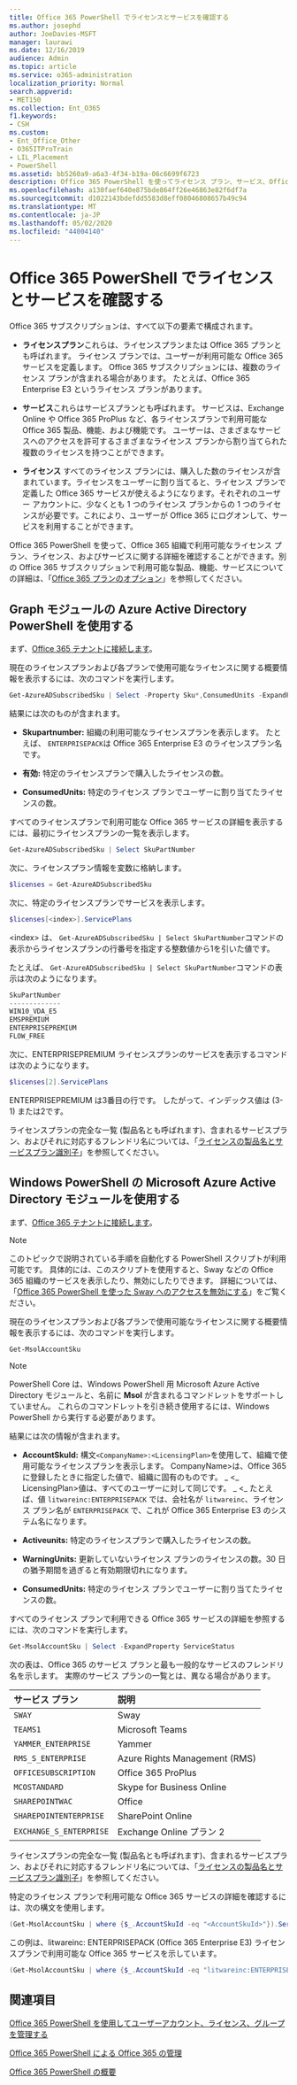 ```yaml
---
title: Office 365 PowerShell でライセンスとサービスを確認する
ms.author: josephd
author: JoeDavies-MSFT
manager: laurawi
ms.date: 12/16/2019
audience: Admin
ms.topic: article
ms.service: o365-administration
localization_priority: Normal
search.appverid:
- MET150
ms.collection: Ent_O365
f1.keywords:
- CSH
ms.custom:
- Ent_Office_Other
- O365ITProTrain
- LIL_Placement
- PowerShell
ms.assetid: bb5260a9-a6a3-4f34-b19a-06c6699f6723
description: Office 365 PowerShell を使ってライセンス プラン、サービス、Office 365 組織で利用可能なライセンスについての情報を確認する方法について説明します。
ms.openlocfilehash: a130faef640e875bde864ff26e46863e82f6df7a
ms.sourcegitcommit: d1022143bdefdd5583d8eff08046808657b49c94
ms.translationtype: MT
ms.contentlocale: ja-JP
ms.lasthandoff: 05/02/2020
ms.locfileid: "44004140"
---
```

# <a name="view-licenses-and-services-with-office-365-powershell"></a>Office 365 PowerShell でライセンスとサービスを確認する

Office 365 サブスクリプションは、すべて以下の要素で構成されます。

- **ライセンスプラン**これらは、ライセンスプランまたは Office 365 プランとも呼ばれます。 ライセンス プランでは、ユーザーが利用可能な Office 365 サービスを定義します。 Office 365 サブスクリプションには、複数のライセンス プランが含まれる場合があります。 たとえば、Office 365 Enterprise E3 というライセンス プランがあります。
    
- **サービス**これらはサービスプランとも呼ばれます。 サービスは、Exchange Online や Office 365 ProPlus など、各ライセンスプランで利用可能な Office 365 製品、機能、および機能です。 ユーザーは、さまざまなサービスへのアクセスを許可するさまざまなライセンス プランから割り当てられた複数のライセンスを持つことができます。
    
- **ライセンス** すべてのライセンス プランには、購入した数のライセンスが含まれています。ライセンスをユーザーに割り当てると、ライセンス プランで定義した Office 365 サービスが使えるようになります。それぞれのユーザー アカウントに、少なくとも 1 つのライセンス プランからの 1 つのライセンスが必要です。これにより、ユーザーが Office 365 にログオンして、サービスを利用することができます。
    
Office 365 PowerShell を使って、Office 365 組織で利用可能なライセンス プラン、ライセンス、およびサービスに関する詳細を確認することができます。別の Office 365 サブスクリプションで利用可能な製品、機能、サービスについての詳細は、「[Office 365 プランのオプション](https://go.microsoft.com/fwlink/p/?LinkId=691147)」を参照してください。


## <a name="use-the-azure-active-directory-powershell-for-graph-module"></a>Graph モジュールの Azure Active Directory PowerShell を使用する

まず、[Office 365 テナントに接続します](connect-to-office-365-powershell.md#connect-with-the-azure-active-directory-powershell-for-graph-module)。
  
現在のライセンスプランおよび各プランで使用可能なライセンスに関する概要情報を表示するには、次のコマンドを実行します。
  
```powershell
Get-AzureADSubscribedSku | Select -Property Sku*,ConsumedUnits -ExpandProperty PrepaidUnits
```

結果には次のものが含まれます。
  
- **Skupartnumber:** 組織の利用可能なライセンスプランを表示します。 たとえば、 `ENTERPRISEPACK`は Office 365 Enterprise E3 のライセンスプラン名です。
    
- **有効:** 特定のライセンスプランで購入したライセンスの数。
    
- **ConsumedUnits:** 特定のライセンス プランでユーザーに割り当てたライセンスの数。
    
すべてのライセンスプランで利用可能な Office 365 サービスの詳細を表示するには、最初にライセンスプランの一覧を表示します。

```powershell
Get-AzureADSubscribedSku | Select SkuPartNumber
```

次に、ライセンスプラン情報を変数に格納します。

```powershell
$licenses = Get-AzureADSubscribedSku
```

次に、特定のライセンスプランでサービスを表示します。

```powershell
$licenses[<index>].ServicePlans
```

\<index> は、 `Get-AzureADSubscribedSku | Select SkuPartNumber`コマンドの表示からライセンスプランの行番号を指定する整数値から1を引いた値です。

たとえば、 `Get-AzureADSubscribedSku | Select SkuPartNumber`コマンドの表示は次のようになります。

```powershell
SkuPartNumber
-------------
WIN10_VDA_E5
EMSPREMIUM
ENTERPRISEPREMIUM
FLOW_FREE
```

次に、ENTERPRISEPREMIUM ライセンスプランのサービスを表示するコマンドは次のようになります。

```powershell
$licenses[2].ServicePlans
```

ENTERPRISEPREMIUM は3番目の行です。 したがって、インデックス値は (3-1) または2です。

ライセンスプランの完全な一覧 (製品名とも呼ばれます)、含まれるサービスプラン、およびそれに対応するフレンドリ名については、「[ライセンスの製品名とサービスプラン識別子](https://docs.microsoft.com/azure/active-directory/users-groups-roles/licensing-service-plan-reference)」を参照してください。

## <a name="use-the-microsoft-azure-active-directory-module-for-windows-powershell"></a>Windows PowerShell の Microsoft Azure Active Directory モジュールを使用する

まず、[Office 365 テナントに接続します](connect-to-office-365-powershell.md#connect-with-the-microsoft-azure-active-directory-module-for-windows-powershell)。

>[!Note]
>このトピックで説明されている手順を自動化する PowerShell スクリプトが利用可能です。 具体的には、このスクリプトを使用すると、Sway などの Office 365 組織のサービスを表示したり、無効にしたりできます。 詳細については、「[Office 365 PowerShell を使った Sway へのアクセスを無効にする](disable-access-to-sway-with-office-365-powershell.md)」をご覧ください。
>
    
現在のライセンスプランおよび各プランで使用可能なライセンスに関する概要情報を表示するには、次のコマンドを実行します。
  
```powershell
Get-MsolAccountSku
```

>[!Note]
>PowerShell Core は、Windows PowerShell 用 Microsoft Azure Active Directory モジュールと、名前に **Msol** が含まれるコマンドレットをサポートしていません。 これらのコマンドレットを引き続き使用するには、Windows PowerShell から実行する必要があります。
>

結果には次の情報が含まれます。
  
- **AccountSkuId:** 構文`<CompanyName>:<LicensingPlan>`を使用して、組織で使用可能なライセンスプランを表示します。  CompanyName>は、Office 365 に登録したときに指定した値で、組織に固有のものです。 _ \<_ LicensingPlan>値は、すべてのユーザーに対して同じです。 _ \<_ たとえば、値 `litwareinc:ENTERPRISEPACK` では、会社名が `litwareinc`、ライセンス プラン名が  `ENTERPRISEPACK` で、これが Office 365 Enterprise E3 のシステム名になります。
    
- **Activeunits:** 特定のライセンスプランで購入したライセンスの数。
    
- **WarningUnits:** 更新していないライセンス プランのライセンスの数。30 日の猶予期間を過ぎると有効期限切れになります。
    
- **ConsumedUnits:** 特定のライセンス プランでユーザーに割り当てたライセンスの数。
    
すべてのライセンス プランで利用できる Office 365 サービスの詳細を参照するには、次のコマンドを実行します。
  
```powershell
Get-MsolAccountSku | Select -ExpandProperty ServiceStatus
```

次の表は、Office 365 のサービス プランと最も一般的なサービスのフレンドリ名を示します。 実際のサービス プランの一覧とは、異なる場合があります。 
  
|**サービス プラン**|**説明**|
|:-----|:-----|
| `SWAY` <br/> |Sway  <br/> |
| `TEAMS1` <br/> |Microsoft Teams  <br/> |
| `YAMMER_ENTERPRISE` <br/> |Yammer  <br/> |
| `RMS_S_ENTERPRISE` <br/> |Azure Rights Management (RMS)  <br/> |
| `OFFICESUBSCRIPTION` <br/> |Office 365 ProPlus  <br/> |
| `MCOSTANDARD` <br/> |Skype for Business Online  <br/> |
| `SHAREPOINTWAC` <br/> |Office  <br/> |
| `SHAREPOINTENTERPRISE` <br/> |SharePoint Online  <br/> |
| `EXCHANGE_S_ENTERPRISE` <br/> |Exchange Online プラン 2  <br/> |
   
ライセンスプランの完全な一覧 (製品名とも呼ばれます)、含まれるサービスプラン、およびそれに対応するフレンドリ名については、「[ライセンスの製品名とサービスプラン識別子](https://docs.microsoft.com/azure/active-directory/users-groups-roles/licensing-service-plan-reference)」を参照してください。

特定のライセンス プランで利用可能な Office 365 サービスの詳細を確認するには、次の構文を使用します。
  
```powershell
(Get-MsolAccountSku | where {$_.AccountSkuId -eq "<AccountSkuId>"}).ServiceStatus
```

この例は、litwareinc: ENTERPRISEPACK (Office 365 Enterprise E3) ライセンスプランで利用可能な Office 365 サービスを示しています。
  
```powershell
(Get-MsolAccountSku | where {$_.AccountSkuId -eq "litwareinc:ENTERPRISEPACK"}).ServiceStatus
```

## <a name="see-also"></a>関連項目

[Office 365 PowerShell を使用してユーザーアカウント、ライセンス、グループを管理する](manage-user-accounts-and-licenses-with-office-365-powershell.md)
  
[Office 365 PowerShell による Office 365 の管理](manage-office-365-with-office-365-powershell.md)
  
[Office 365 PowerShell の概要](getting-started-with-office-365-powershell.md)
